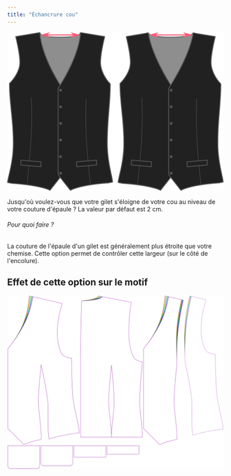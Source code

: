 ```yaml
---
title: "Échancrure cou"
---
```


![Échancrure cou](neckinset.svg)

Jusqu'où voulez-vous que votre gilet s'éloigne de votre cou au niveau de votre couture d'épaule ? La valeur par défaut est 2 cm.

<Note>

###### Pour quoi faire ?

La couture de l'épaule d'un gilet est généralement plus étroite que votre chemise. Cette option permet de contrôler cette largeur (sur le côté de l'encolure).

</Note>

## Effet de cette option sur le motif

![Cette image montre l'effet de cette option en superposant plusieurs variantes qui ont une valeur différente pour cette option](wahid_neckinset_sample.svg "Effet de cette option sur le motif")
